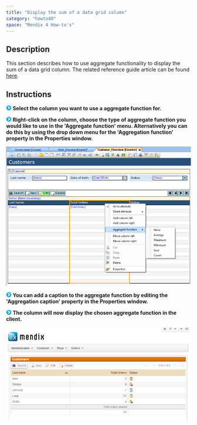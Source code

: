 ```yaml
---
title: "Display the sum of a data grid column"
category: "howto40"
space: "Mendix 4 How-to's"
---
```

## Description

This section describes how to use aggregate functionality to display the sum of a data grid column. The related reference guide article can be found [here](/refguide4/columns).

## Instructions

![](attachments/819203/917932.png) **Select the column you want to use a aggregate function for.**

![](attachments/819203/917932.png) **Right-click on the column, choose the type of aggregate function you would like to use in the 'Aggregate function' menu. Alternatively you can do this by using the drop down menu for the 'Aggregation function' property in the Properties window.**

![](attachments/2621558/2752612.png)

![](attachments/819203/917932.png) **You can add a caption to the aggregate function by editing the 'Aggregation caption' property in the Properties window.**

![](attachments/819203/917932.png) **The column will now display the chosen aggregate function in the client.**

![](attachments/2621558/2752613.png)
